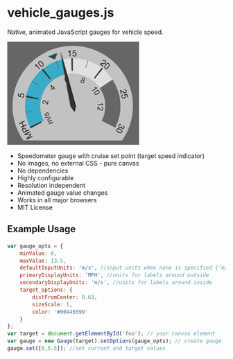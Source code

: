 vehicle_gauges.js
========

Native, animated JavaScript gauges for vehicle speed.

![gauge1](assets/gauge1.png)

 * Speedometer gauge with cruise set point (target speed indicator)
 * No images, no external CSS - pure canvas
 * No dependencies
 * Highly configurable
 * Resolution independent
 * Animated gauge value changes
 * Works in all major browsers
 * MIT License

## Example Usage

```javascript
var gauge_opts = {
    minValue: 0,
    maxValue: 13.5,
    defaultInputUnits: 'm/s', //input units when none is specified {'m/s','MPH','KPH'}
    primaryDisplayUnits: 'MPH', //units for labels around outside
    secondaryDisplayUnits: 'm/s', //units for labels around inside
    target_options: {
        distFromCenter: 0.63,
        sizeScale: 1,
        color: '#00445599'    
    }
};
var target = document.getElementById('foo'); // your canvas element
var gauge = new Gauge(target).setOptions(gauge_opts); // create gauge
gauge.set([6,5.5]); //set current and target values
```
